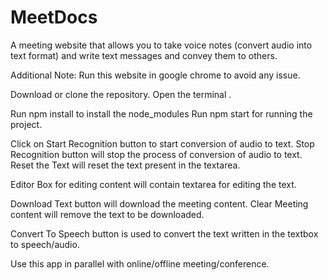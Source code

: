 # MeetDocs


A meeting website that allows you to take voice notes (convert audio into text format) and write text messages and convey them to others.

Additional Note: Run this website in google chrome to avoid any issue.

Download or clone the repository. 
Open the terminal .

Run npm install to install the node_modules
Run npm start for running the project.

Click on Start Recognition button to start conversion of audio to text. Stop Recognition button will stop the process of conversion of audio to text. Reset the Text will reset the text present in the textarea.

Editor Box for editing content will contain textarea for editing the text.

Download Text button will download the meeting content. Clear Meeting content will remove the text to be downloaded.

Convert To Speech button is used to convert the text written in the textbox to speech/audio.

Use this app in parallel with online/offline meeting/conference.
